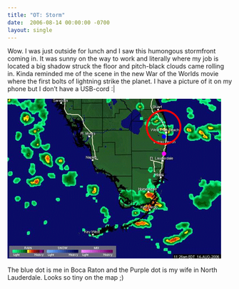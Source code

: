 ```yaml
---
title: "OT: Storm"
date:  2006-08-14 00:00:00 -0700
layout: single
---
```


Wow. I was just outside for lunch and I saw this humongous stormfront coming in. It was sunny on the way to work and literally where my job is located a big shadow struck the floor and pitch-black clouds came rolling in. Kinda reminded me of the scene in the new War of the Worlds movie where the first bolts of lightning strike the planet. I have a picture of it on my phone but I don’t have a USB-cord :\|

![Storm](/images/storm.gif)

The blue dot is me in Boca Raton and the Purple dot is my wife in North Lauderdale. Looks so tiny on the map ;)